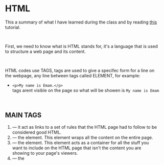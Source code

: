 #   HTML
This a summary of what I have learned during the class and by reading [this](https://developer.mozilla.org/en-US/docs/Learn/Getting_started_with_the_web/HTML_basics) tutorial. 


&nbsp;


First, we need to know what is HTML stands for, it's a language that is used to structure a web page and its content.





&nbsp;



HTML codes use TAGS, tags are used to give a specifec form for a line on the webpage, any line between tags called ELEMENT, for example:
- `<p>My name is Emam.</p>`
&nbsp;   
tags arent visible on the page so what will be showen is `My name is Emam`





&nbsp;



## MAIN TAGS

1. **<!DOCTYPE html>** — it act as links to a set of rules that the HTML page had to follow to be considered good HTML.
2. **<html></html>** — the <html> element. This element wraps all the content on the entire page.
3. **<head></head>** — the <head> element. This element acts as a container for all the stuff you want to include on the HTML page that isn't the content you are showing to your page's viewers.
4. **<title></title>** — the <title> element. This sets the title of your page, which is the title that appears in the browser tab the page is loaded in. 
5. **<body></body>** — the <body> element. This contains all the content that you want to show to web users when they visit your page, and it contain another sub tags,header, main and footer.





&nbsp;

## LINKS 

You can add links with this simple code right here: &nbsp;

`<a href="https://github.com/Emam96">Emam96</a>`    and it should be active on your page

&nbsp;

Get back to [EMAM'S HOMEPAGE](https://emam96.github.io/reading-notes/)

 I have created this page as a part of my project using Github, Please visit my [profile](https://github.com/Emam96), I will be more than happy to hear from you all.      &nbsp;        &nbsp;       &nbsp;   &nbsp;&nbsp;&nbsp;&nbsp;&nbsp;&nbsp;&nbsp;&nbsp;&nbsp;&nbsp;&nbsp;&nbsp;&nbsp;&nbsp;&nbsp;      © Emam Shararah 2021